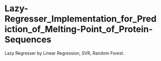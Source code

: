 # Lazy-Regresser_Implementation_for_Prediction_of_Melting-Point_of_Protein-Sequences
Lazy Regresser by Linear Regression, SVR, Random Forest.
